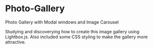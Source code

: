 # Photo-Gallery
Photo Gallery with Modal windows and Image Carousel

Studying and discoverying how to create this image gallery using Lightbox.js.
Also included some CSS styling to make the gallery more attractive.
